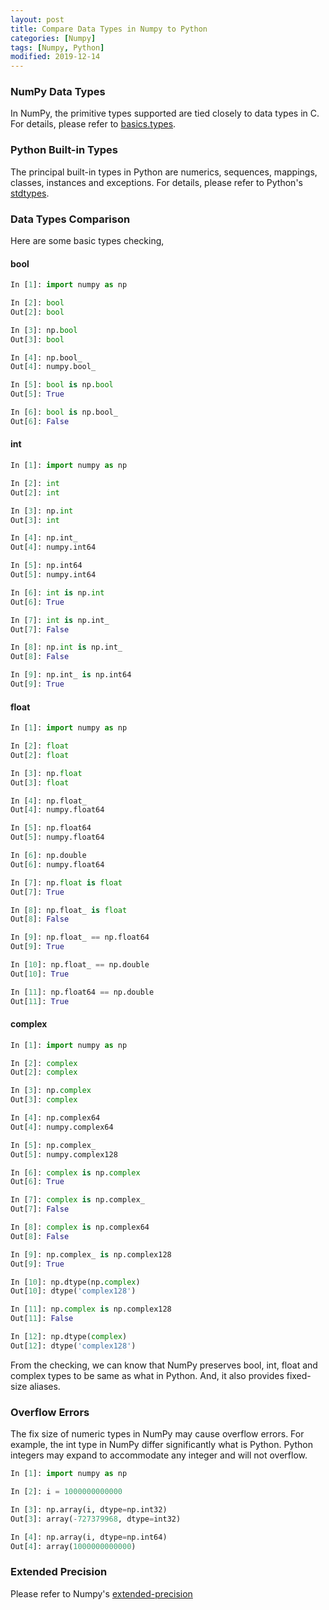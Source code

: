 ```yaml
---
layout: post
title: Compare Data Types in Numpy to Python
categories: [Numpy]
tags: [Numpy, Python]
modified: 2019-12-14
---
```


### NumPy Data Types
In NumPy, the primitive types supported are tied closely to data types in C. 
For details, please refer to [basics.types](https://numpy.org/devdocs/user/basics.types.html).

### Python Built-in Types
The principal built-in types in Python are numerics, sequences, mappings, classes, 
instances and exceptions. For details, please refer to Python's 
[stdtypes](https://docs.python.org/3/library/stdtypes.html).

### Data Types Comparison
Here are some basic types checking,

#### bool

```python
In [1]: import numpy as np                                                                                                

In [2]: bool                                                                                                              
Out[2]: bool

In [3]: np.bool                                                                                                           
Out[3]: bool

In [4]: np.bool_                                                                                                          
Out[4]: numpy.bool_

In [5]: bool is np.bool                                                                                                   
Out[5]: True

In [6]: bool is np.bool_                                                                                                  
Out[6]: False
```

#### int

```python
In [1]: import numpy as np                                                                                                

In [2]: int                                                                                                               
Out[2]: int

In [3]: np.int                                                                                                            
Out[3]: int

In [4]: np.int_                                                                                                           
Out[4]: numpy.int64

In [5]: np.int64                                                                                                          
Out[5]: numpy.int64

In [6]: int is np.int                                                                                                     
Out[6]: True

In [7]: int is np.int_                                                                                                    
Out[7]: False

In [8]: np.int is np.int_                                                                                                 
Out[8]: False

In [9]: np.int_ is np.int64                                                                                               
Out[9]: True
```

#### float

```python
In [1]: import numpy as np                                                                                                

In [2]: float                                                                                                             
Out[2]: float

In [3]: np.float                                                                                                          
Out[3]: float

In [4]: np.float_                                                                                                         
Out[4]: numpy.float64

In [5]: np.float64                                                                                                        
Out[5]: numpy.float64

In [6]: np.double                                                                                                         
Out[6]: numpy.float64

In [7]: np.float is float                                                                                                 
Out[7]: True

In [8]: np.float_ is float                                                                                                
Out[8]: False

In [9]: np.float_ == np.float64                                                                                           
Out[9]: True

In [10]: np.float_ == np.double                                                                                           
Out[10]: True

In [11]: np.float64 == np.double                                                                                          
Out[11]: True
```

#### complex

```python
In [1]: import numpy as np                                                                                                

In [2]: complex                                                                                                           
Out[2]: complex

In [3]: np.complex                                                                                                        
Out[3]: complex

In [4]: np.complex64                                                                                                      
Out[4]: numpy.complex64

In [5]: np.complex_                                                                                                       
Out[5]: numpy.complex128

In [6]: complex is np.complex                                                                                             
Out[6]: True

In [7]: complex is np.complex_                                                                                            
Out[7]: False

In [8]: complex is np.complex64                                                                                           
Out[8]: False

In [9]: np.complex_ is np.complex128                                                                                      
Out[9]: True

In [10]: np.dtype(np.complex)                                                                                             
Out[10]: dtype('complex128')

In [11]: np.complex is np.complex128                                                                                      
Out[11]: False

In [12]: np.dtype(complex)                                                                                                
Out[12]: dtype('complex128')
```

From the checking, we can know that NumPy preserves bool, int, float and complex types 
to be same as what in Python. And, it also provides fixed-size aliases.

### Overflow Errors
The fix size of numeric types in NumPy may cause overflow errors. For example, 
the int type in NumPy differ significantly what is Python. 
Python integers may expand to accommodate any integer and will not overflow.

```python
In [1]: import numpy as np                                                                                                

In [2]: i = 1000000000000                                                                                                 

In [3]: np.array(i, dtype=np.int32)                                                                                       
Out[3]: array(-727379968, dtype=int32)

In [4]: np.array(i, dtype=np.int64)                                                                                       
Out[4]: array(1000000000000)
```

### Extended Precision
Please refer to Numpy's [extended-precision](https://numpy.org/devdocs/user/basics.types.html#extended-precision)